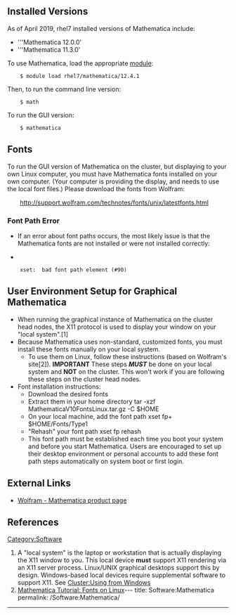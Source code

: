 ## Installed Versions

As of April 2019, rhel7 installed versions of Mathematica include:

  - '''Mathematica 12.0.0'
  - '''Mathematica 11.3.0'

To use Mathematica, load the appropriate
[module](Quick_Start_Guide:Environment_Modules "wikilink"):

`    $ module load rhel7/mathematica/12.4.1`

Then, to run the command line version:

`    $ math`

To run the GUI version:

`    $ mathematica`

## Fonts

To run the GUI version of Mathematica on the cluster, but displaying to
your own Linux computer, you must have Mathematica fonts installed on
your own computer. (Your computer is providing the display, and needs to
use the local font files.) Please download the fonts from Wolfram:

`    `<http://support.wolfram.com/technotes/fonts/unix/latestfonts.html>

### Font Path Error

  - If an error about font paths occurs, the most likely issue is that
    the Mathematica fonts are not installed or were not installed
    correctly:

<!-- end list -->

  -

        xset:  bad font path element (#90)

## User Environment Setup for Graphical Mathematica

  - When running the graphical instance of Mathematica on the cluster
    head nodes, the X11 protocol is used to display your window on your
    "local system".\[1\]
  - Because Mathematica uses non-standard, customized fonts, you must
    install these fonts manually on your local system.
      - To use them on Linux, follow these instructions (based on
        Wolfram's site\[2\]). **IMPORTANT** These steps ***MUST*** be
        done on your local system and **NOT** on the cluster. This won't
        work if you are following these steps on the cluster head nodes.
  - Font installation instructions:
      - Download the desired fonts
      - Extract them in your home directory
            tar -xzf MathematicaV10FontsLinux.tar.gz -C $HOME
      - On your local machine, add the font path
            xset fp+ $HOME/Fonts/Type1
      - "Rehash" your font path
            xset fp rehash
      - This font path must be established each time you boot your
        system and before you start Mathematica. Users are encouraged to
        set up their desktop environment or personal accounts to add
        these font path steps automatically on system boot or first
        login.

## External Links

  - [Wolfram - Mathematica product
    page](http://www.wolfram.com/mathematica/)

## References

<references/>

[Category:Software](Category:Software "wikilink")

1.  A "local system" is the laptop or workstation that is actually
    displaying the X11 window to you. This local device **must** support
    X11 rendering via an X11 server process. Linux/UNIX graphical
    desktops support this by design. Windows-based local devices require
    supplemental software to support X11. See [Cluster:Using from
    Windows](Cluster:Using_from_Windows "wikilink")
2.  [Mathematica Tutorial: Fonts on
    Linux](http://reference.wolfram.com/mathematica/tutorial/FontsOnLinux.html)---
title: Software:Mathematica
permalink: /Software:Mathematica/
---

